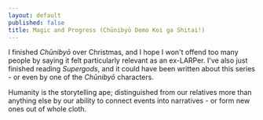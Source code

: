 ```yaml
---
layout: default
published: false
title: Magic and Progress (Chūnibyō Demo Koi ga Shitai!)
---
```


I finished *Chūnibyō* over Christmas, and I hope I won't offend too many people by saying it felt particularly relevant as an ex-LARPer. I've also just finished reading *Supergods*, and it could have been written about this series - or even by one of the *Chūnibyō* characters.

Humanity is the storytelling ape; distinguished from our relatives more than anything else by our ability to connect events into narratives - or form new ones out of whole cloth. 